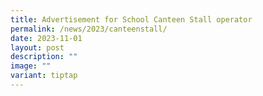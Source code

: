```yaml
---
title: Advertisement for School Canteen Stall operator
permalink: /news/2023/canteenstall/
date: 2023-11-01
layout: post
description: ""
image: ""
variant: tiptap
---
```

